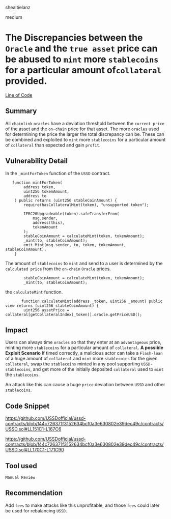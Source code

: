 shealtielanz

medium

# The Discrepancies between the `Oracle` and the `true asset` price can be abused to `mint` more `stablecoins` for a particular amount of`collateral` provided.

[Line of Code](https://github.com/USSDofficial/ussd-contracts/blob/f44c726371f3152634bcf0a3e630802e39dec49c/contracts/USSD.sol#L163)
## Summary
All `chainlink` `oracles` have a deviation threshold between the `current price` of the asset and the `on-chain` price for that asset. The more `oracles` used for determining the price the larger the total discrepancy can be. These can be combined and exploited to `mint` more `stablecoins` for a particular amount of `collateral` than expected and gain `profit`.
## Vulnerability Detail
In the `_mintForToken` function of the `USSD` contract.
```solidity
   function mintForToken(
        address token,
        uint256 tokenAmount,
        address to
    ) public returns (uint256 stableCoinAmount) {
        require(hasCollateralMint(token), "unsupported token");

        IERC20Upgradeable(token).safeTransferFrom(
            msg.sender,
            address(this),
            tokenAmount
        );
        stableCoinAmount = calculateMint(token, tokenAmount);
        _mint(to, stableCoinAmount);
        emit Mint(msg.sender, to, token, tokenAmount, stableCoinAmount);
    }
```
The amount of `stablecoins` to `mint` and send to a user is determined by the `calculated price` from the `on-chain` `Oracle` prices.
```solidity
        stableCoinAmount = calculateMint(token, tokenAmount);
        _mint(to, stableCoinAmount);
```
the `calculateMint` function.

```solidity
       function calculateMint(address _token, uint256 _amount) public view returns (uint256 stableCoinAmount) {
        uint256 assetPrice = collateral[getCollateralIndex(_token)].oracle.getPriceUSD();
```

## Impact
Users can always time `oracles` so that they enter at an `advantageous` price, minting more `stablecoins` for a particular amount of `collateral`.
**A possible Exploit Scenario**
If timed correctly, a malicious actor can take a `Flash-loan` of a huge amount of `collateral` and `mint` more `stablecoins` for the given `collateral`, swap the `stablecoins` minted in any pool supporting `USSD-stablecoins`, and get more of the initially deposited `collateral` used to `mint` the `stablecoins`.

An attack like this can cause a huge `price` deviation between `USSD` and other `stablecoins`. 
## Code Snippet
https://github.com/USSDofficial/ussd-contracts/blob/f44c726371f3152634bcf0a3e630802e39dec49c/contracts/USSD.sol#LL151C1-L167C6

https://github.com/USSDofficial/ussd-contracts/blob/f44c726371f3152634bcf0a3e630802e39dec49c/contracts/USSD.sol#LL170C1-L171C90
## Tool used

`Manual Review`

## Recommendation
Add `fees` to make attacks like this unprofitable, and those `fees` could later be used for rebalancing `USSD`.